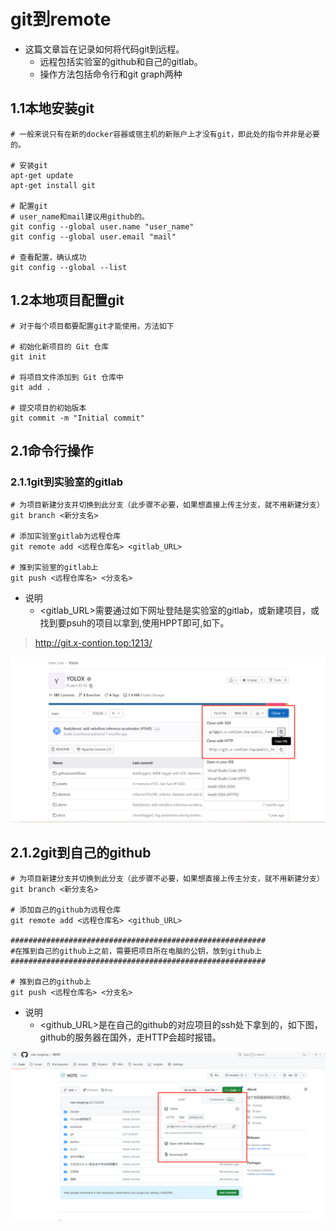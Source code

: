 # git到remote

+ 这篇文章旨在记录如何将代码git到远程。
  + 远程包括实验室的github和自己的gitlab。
  + 操作方法包括命令行和git graph两种

## 1.1本地安装git

```shell
# 一般来说只有在新的docker容器或宿主机的新账户上才没有git，即此处的指令并非是必要的。

# 安装git
apt-get update
apt-get install git

# 配置git
# user_name和mail建议用github的。
git config --global user.name "user_name"
git config --global user.email "mail"

# 查看配置，确认成功
git config --global --list
```

## 1.2本地项目配置git

```shell
# 对于每个项目都要配置git才能使用，方法如下

# 初始化新项目的 Git 仓库
git init

# 将项目文件添加到 Git 仓库中
git add .

# 提交项目的初始版本
git commit -m "Initial commit"
```

## 2.1命令行操作

### 2.1.1git到实验室的gitlab

```shell
# 为项目新建分支并切换到此分支（此步骤不必要，如果想直接上传主分支，就不用新建分支）
git branch <新分支名>

# 添加实验室gitlab为远程仓库
git remote add <远程仓库名> <gitlab_URL>

# 推到实验室的gitlab上
git push <远程仓库名> <分支名>
```
+ 说明
  + <gitlab_URL>需要通过如下网址登陆是实验室的gitlab，或新建项目，或找到要psuh的项目以拿到,使用HPPT即可,如下。
> http://git.x-contion.top:1213/

![gitlab_URL](../image/gitlab_URL.png)
## 2.1.2git到自己的github

```shell
# 为项目新建分支并切换到此分支（此步骤不必要，如果想直接上传主分支，就不用新建分支）
git branch <新分支名>

# 添加自己的github为远程仓库
git remote add <远程仓库名> <github_URL>

#########################################################
#在推到自己的github上之前，需要把项目所在电脑的公钥，放到github上
#########################################################

# 推到自己的github上
git push <远程仓库名> <分支名>
```

+ 说明
  + <github_URL>是在自己的github的对应项目的ssh处下拿到的，如下图，github的服务器在国外，走HTTP会超时报错。

![github_URL](../image/github_URL.png)